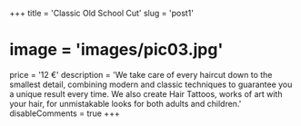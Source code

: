 +++
title = 'Classic Old School Cut'
slug = 'post1'
# image = 'images/pic03.jpg'
price = '12 €'
description = 'We take care of every haircut down to the smallest detail, combining modern and classic techniques to guarantee you a unique result every time. We also create Hair Tattoos, works of art with your hair, for unmistakable looks for both adults and children.'
disableComments = true
+++
